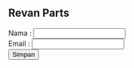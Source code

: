 <!DOCTYPE html>
<html>
<head>
</head>
<body>
    <h2>Revan Parts</h2>
    <form action="proses.php" method="POST">
        <label>Nama :</label>
        <input type="text" name="name" required><br>
        <label>Email :</label>
        <input type="email" name="email" required><br>
        <button type="submit">Simpan</button>
    </form>
</body>
</html>
